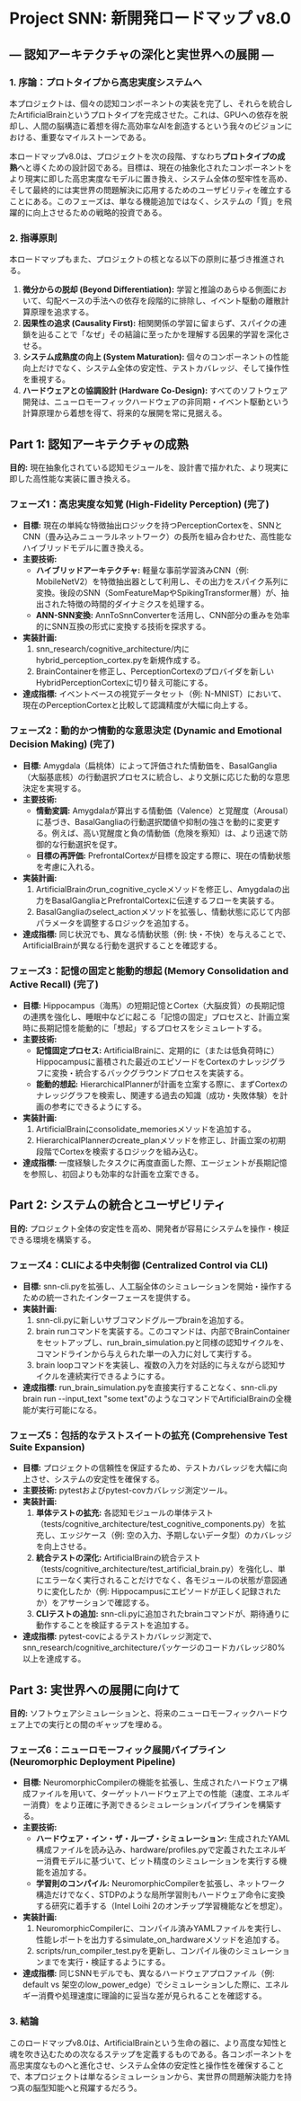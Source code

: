 # **Project SNN: 新開発ロードマップ v8.0**

## **― 認知アーキテクチャの深化と実世界への展開 ―**

### **1\. 序論：プロトタイプから高忠実度システムへ**

本プロジェクトは、個々の認知コンポーネントの実装を完了し、それらを統合したArtificialBrainというプロトタイプを完成させた。これは、GPUへの依存を脱却し、人間の脳構造に着想を得た高効率なAIを創造するという我々のビジョンにおける、重要なマイルストーンである。

本ロードマップv8.0は、プロジェクトを次の段階、すなわち**プロトタイプの成熟**へと導くための設計図である。目標は、現在の抽象化されたコンポーネントをより現実に即した高忠実度なモデルに置き換え、システム全体の堅牢性を高め、そして最終的には実世界の問題解決に応用するためのユーザビリティを確立することにある。このフェーズは、単なる機能追加ではなく、システムの「質」を飛躍的に向上させるための戦略的投資である。

### **2\. 指導原則**

本ロードマップもまた、プロジェクトの核となる以下の原則に基づき推進される。

1. **微分からの脱却 (Beyond Differentiation):** 学習と推論のあらゆる側面において、勾配ベースの手法への依存を段階的に排除し、イベント駆動の離散計算原理を追求する。  
2. **因果性の追求 (Causality First):** 相関関係の学習に留まらず、スパイクの連鎖を辿ることで「なぜ」その結論に至ったかを理解する因果的学習を深化させる。  
3. **システム成熟度の向上 (System Maturation):** 個々のコンポーネントの性能向上だけでなく、システム全体の安定性、テストカバレッジ、そして操作性を重視する。  
4. **ハードウェアとの協調設計 (Hardware Co-Design):** すべてのソフトウェア開発は、ニューロモーフィックハードウェアの非同期・イベント駆動という計算原理から着想を得て、将来的な展開を常に見据える。

## **Part 1: 認知アーキテクチャの成熟**

**目的:** 現在抽象化されている認知モジュールを、設計書で描かれた、より現実に即した高性能な実装に置き換える。

### **フェーズ1：高忠実度な知覚 (High-Fidelity Perception) (完了)**

* **目標:** 現在の単純な特徴抽出ロジックを持つPerceptionCortexを、SNNとCNN（畳み込みニューラルネットワーク）の長所を組み合わせた、高性能なハイブリッドモデルに置き換える。  
* **主要技術:**  
  * **ハイブリッドアーキテクチャ:** 軽量な事前学習済みCNN（例: MobileNetV2）を特徴抽出器として利用し、その出力をスパイク系列に変換。後段のSNN（SomFeatureMapやSpikingTransformer層）が、抽出された特徴の時間的ダイナミクスを処理する。  
  * **ANN-SNN変換:** AnnToSnnConverterを活用し、CNN部分の重みを効率的にSNN互換の形式に変換する技術を探求する。  
* **実装計画:**  
  1. snn\_research/cognitive\_architecture/内にhybrid\_perception\_cortex.pyを新規作成する。  
  2. BrainContainerを修正し、PerceptionCortexのプロバイダを新しいHybridPerceptionCortexに切り替え可能にする。  
* **達成指標:** イベントベースの視覚データセット（例: N-MNIST）において、現在のPerceptionCortexと比較して認識精度が大幅に向上する。

### **フェーズ2：動的かつ情動的な意思決定 (Dynamic and Emotional Decision Making) (完了)**

* **目標:** Amygdala（扁桃体）によって評価された情動価を、BasalGanglia（大脳基底核）の行動選択プロセスに統合し、より文脈に応じた動的な意思決定を実現する。  
* **主要技術:**  
  * **情動変調:** Amygdalaが算出する情動価（Valence）と覚醒度（Arousal）に基づき、BasalGangliaの行動選択閾値や抑制の強さを動的に変更する。例えば、高い覚醒度と負の情動価（危険を察知）は、より迅速で防御的な行動選択を促す。  
  * **目標の再評価:** PrefrontalCortexが目標を設定する際に、現在の情動状態を考慮に入れる。  
* **実装計画:**  
  1. ArtificialBrainのrun\_cognitive\_cycleメソッドを修正し、Amygdalaの出力をBasalGangliaとPrefrontalCortexに伝達するフローを実装する。  
  2. BasalGangliaのselect\_actionメソッドを拡張し、情動状態に応じて内部パラメータを調整するロジックを追加する。  
* **達成指標:** 同じ状況でも、異なる情動状態（例: 快・不快）を与えることで、ArtificialBrainが異なる行動を選択することを確認する。

### **フェーズ3：記憶の固定と能動的想起 (Memory Consolidation and Active Recall) (完了)**

* **目標:** Hippocampus（海馬）の短期記憶とCortex（大脳皮質）の長期記憶の連携を強化し、睡眠中などに起こる「記憶の固定」プロセスと、計画立案時に長期記憶を能動的に「想起」するプロセスをシミュレートする。  
* **主要技術:**  
  * **記憶固定プロセス:** ArtificialBrainに、定期的に（または低負荷時に）Hippocampusに蓄積された最近のエピソードをCortexのナレッジグラフに変換・統合するバックグラウンドプロセスを実装する。  
  * **能動的想起:** HierarchicalPlannerが計画を立案する際に、まずCortexのナレッジグラフを検索し、関連する過去の知識（成功・失敗体験）を計画の参考にできるようにする。  
* **実装計画:**  
  1. ArtificialBrainにconsolidate\_memoriesメソッドを追加する。  
  2. HierarchicalPlannerのcreate\_planメソッドを修正し、計画立案の初期段階でCortexを検索するロジックを組み込む。  
* **達成指標:** 一度経験したタスクに再度直面した際、エージェントが長期記憶を参照し、初回よりも効率的な計画を立案できる。

## **Part 2: システムの統合とユーザビリティ**

**目的:** プロジェクト全体の安定性を高め、開発者が容易にシステムを操作・検証できる環境を構築する。

### **フェーズ4：CLIによる中央制御 (Centralized Control via CLI)**

* **目標:** snn-cli.pyを拡張し、人工脳全体のシミュレーションを開始・操作するための統一されたインターフェースを提供する。  
* **実装計画:**  
  1. snn-cli.pyに新しいサブコマンドグループbrainを追加する。  
  2. brain runコマンドを実装する。このコマンドは、内部でBrainContainerをセットアップし、run\_brain\_simulation.pyと同様の認知サイクルを、コマンドラインから与えられた単一の入力に対して実行する。  
  3. brain loopコマンドを実装し、複数の入力を対話的に与えながら認知サイクルを連続実行できるようにする。  
* **達成指標:** run\_brain\_simulation.pyを直接実行することなく、snn-cli.py brain run \--input\_text "some text"のようなコマンドでArtificialBrainの全機能が実行可能になる。

### **フェーズ5：包括的なテストスイートの拡充 (Comprehensive Test Suite Expansion)**

* **目標:** プロジェクトの信頼性を保証するため、テストカバレッジを大幅に向上させ、システムの安定性を確保する。  
* **主要技術:** pytestおよびpytest-covカバレッジ測定ツール。  
* **実装計画:**  
  1. **単体テストの拡充:** 各認知モジュールの単体テスト（tests/cognitive\_architecture/test\_cognitive\_components.py）を拡充し、エッジケース（例: 空の入力、予期しないデータ型）のカバレッジを向上させる。  
  2. **統合テストの深化:** ArtificialBrainの統合テスト（tests/cognitive\_architecture/test\_artificial\_brain.py）を強化し、単にエラーなく実行されることだけでなく、各モジュールの状態が意図通りに変化したか（例: Hippocampusにエピソードが正しく記録されたか）をアサーションで確認する。  
  3. **CLIテストの追加:** snn-cli.pyに追加されたbrainコマンドが、期待通りに動作することを検証するテストを追加する。  
* **達成指標:** pytest-covによるテストカバレッジ測定で、snn\_research/cognitive\_architectureパッケージのコードカバレッジ80%以上を達成する。

## **Part 3: 実世界への展開に向けて**

**目的:** ソフトウェアシミュレーションと、将来のニューロモーフィックハードウェア上での実行との間のギャップを埋める。

### **フェーズ6：ニューロモーフィック展開パイプライン (Neuromorphic Deployment Pipeline)**

* **目標:** NeuromorphicCompilerの機能を拡張し、生成されたハードウェア構成ファイルを用いて、ターゲットハードウェア上での性能（速度、エネルギー消費）をより正確に予測できるシミュレーションパイプラインを構築する。  
* **主要技術:**  
  * **ハードウェア・イン・ザ・ループ・シミュレーション:** 生成されたYAML構成ファイルを読み込み、hardware/profiles.pyで定義されたエネルギー消費モデルに基づいて、ビット精度のシミュレーションを実行する機能を追加する。  
  * **学習則のコンパイル:** NeuromorphicCompilerを拡張し、ネットワーク構造だけでなく、STDPのような局所学習則もハードウェア命令に変換する研究に着手する（Intel Loihi 2のオンチップ学習機能などを想定）。  
* **実装計画:**  
  1. NeuromorphicCompilerに、コンパイル済みYAMLファイルを実行し、性能レポートを出力するsimulate\_on\_hardwareメソッドを追加する。  
  2. scripts/run\_compiler\_test.pyを更新し、コンパイル後のシミュレーションまでを実行・検証するようにする。  
* **達成指標:** 同じSNNモデルでも、異なるハードウェアプロファイル（例: default vs 架空のlow\_power\_edge）でシミュレーションした際に、エネルギー消費や処理速度に理論的に妥当な差が見られることを確認する。

### **3\. 結論**

このロードマップv8.0は、ArtificialBrainという生命の器に、より高度な知性と魂を吹き込むための次なるステップを定義するものである。各コンポーネントを高忠実度なものへと進化させ、システム全体の安定性と操作性を確保することで、本プロジェクトは単なるシミュレーションから、実世界の問題解決能力を持つ真の脳型知能へと飛躍するだろう。